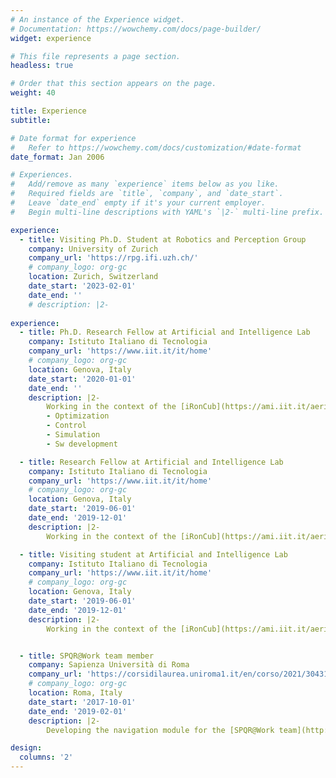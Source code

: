 ```yaml
---
# An instance of the Experience widget.
# Documentation: https://wowchemy.com/docs/page-builder/
widget: experience

# This file represents a page section.
headless: true

# Order that this section appears on the page.
weight: 40

title: Experience
subtitle:

# Date format for experience
#   Refer to https://wowchemy.com/docs/customization/#date-format
date_format: Jan 2006

# Experiences.
#   Add/remove as many `experience` items below as you like.
#   Required fields are `title`, `company`, and `date_start`.
#   Leave `date_end` empty if it's your current employer.
#   Begin multi-line descriptions with YAML's `|2-` multi-line prefix.

experience:
  - title: Visiting Ph.D. Student at Robotics and Perception Group
    company: University of Zurich
    company_url: 'https://rpg.ifi.uzh.ch/'
    # company_logo: org-gc
    location: Zurich, Switzerland
    date_start: '2023-02-01'
    date_end: ''
    # description: |2-
        
experience:
  - title: Ph.D. Research Fellow at Artificial and Intelligence Lab
    company: Istituto Italiano di Tecnologia
    company_url: 'https://www.iit.it/it/home'
    # company_logo: org-gc
    location: Genova, Italy
    date_start: '2020-01-01'
    date_end: ''
    description: |2-
        Working in the context of the [iRonCub](https://ami.iit.it/aerial-humanoid-robotics) project under the supervision of Dr. Daniele Pucci.
        - Optimization
        - Control
        - Simulation
        - Sw development

  - title: Research Fellow at Artificial and Intelligence Lab
    company: Istituto Italiano di Tecnologia
    company_url: 'https://www.iit.it/it/home'
    # company_logo: org-gc
    location: Genova, Italy
    date_start: '2019-06-01'
    date_end: '2019-12-01'
    description: |2-
        Working in the context of the [iRonCub](https://ami.iit.it/aerial-humanoid-robotics) project under the supervision of Dr. Daniele Pucci, for my master thesis.

  - title: Visiting student at Artificial and Intelligence Lab
    company: Istituto Italiano di Tecnologia
    company_url: 'https://www.iit.it/it/home'
    # company_logo: org-gc
    location: Genova, Italy
    date_start: '2019-06-01'
    date_end: '2019-12-01'
    description: |2-
        Working in the context of the [iRonCub](https://ami.iit.it/aerial-humanoid-robotics) project under the supervision of Dr. Daniele Pucci, for my master thesis.


  - title: SPQR@Work team member
    company: Sapienza Università di Roma
    company_url: 'https://corsidilaurea.uniroma1.it/en/corso/2021/30431/home'
    # company_logo: org-gc
    location: Roma, Italy
    date_start: '2017-10-01'
    date_end: '2019-02-01'
    description: |2-
        Developing the navigation module for the [SPQR@Work team](http://spqr.diag.uniroma1.it/), a spin‑off of the S.P.Q.R. RoboCup team.

design:
  columns: '2'
---
```

